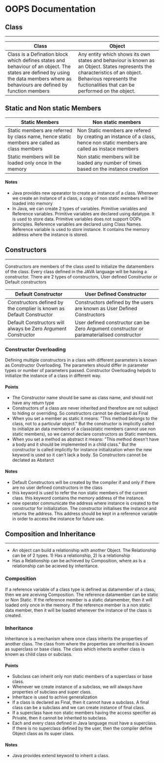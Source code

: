 # OOPS Documentation

## Class
-----------

| Class | Object |
|-------|--------|
|Class is a Defination block which defines states and behaviour of an object. The states are defined by using the data members where as behaviours are defined by function members | Any entity which shows its own states and behaviour is known as an Object. States represents the characteristics of an object. Behavious represents the fuctionalities that can be performed on the object.


## Static and Non static Members

| Static Members | Non static members|
|----------------|--------------------|
|Static members are referred by class name, hence static members are called as class members|Non Static members are refered by creating an instance of a class, hence non static members are called as instace members|
|Static members will be loaded only once in the memory| Non static members will be loaded any number of times based on the instance creation|


#### Notes
* Java provides new opearator to create an instance of a class. Whenever we create an instance of a class, a copy of non static members will be loaded into memory
* In Java, we can create 2 types of variables. Primitive variables and Reference variables. Primitive variables are declared using datatype. It is used to store data. Primitive variables does not support OOPs principles. Reference variables are declared using Class Names. Reference variable is used to store instance. It contains the memory address where the instance is stored.


## Constructors
-----------------
Constructors are members of the class used to initialize the datamembers of the class. Every class defined in the JAVA language will be having a constructor. There are 2 types of constructors, User defined Constructor or Default constructors

| Default Constructor | User Defined Constructor|
|---------------------|-------------------------|
| Constructors defined by the complier is known as Default Constructor| Constructors defined by the users are known as User Defined Constructors|
| Default Constructors will always be Zero Argument Constructor | User defined constructor can be Zero Argument constructor or paramaterialised constructor |


### Constructor Overloading
Defining multiple constructors in a class with different parameters is known as Constructor Overloading. The parameters should differ in parameter types or number of parameters passed. Constructor Overloading helpds to initialize the instance of a class in different way.               

#### Points
* The Constructor name should be same as class name, and should not have any return type
* Constructors of a class are never inherited and therefore are not subject to hiding or overriding. So constructors cannot be declared as Final
* When you set a member as static it means: "This method belongs to the class, not to a particular object." But the constructor is implicitly called to initialize an data members of a class(static members cannot use non static members), so we cannot declare constructors as Static members.
* When you set a method as abstract it means: "This method doesn't have a body and it should be implemented in a child class." But the constructor is called implicitly for instance initialization when the new keyword is used so it can't lack a body. So Constructors cannot be declated as Abstarct


#### Notes
* Default Constructors will be created by the compiler if and only if there are no user defined constructors in the class
* this keyword is used to refer the non static members of the current class. this keyword contains the memory address of the instance. 
* new operator communicate the address where instance is created to the constructor for initialization. The constructor initialises the instance and returns the address. This address should be kept in a reference variable in order to access the instance for future use.

## Composition and Inheritance
-------------------------------
* An object can build a relationship with another Object. The Relationship can be of 2 types. 1) Has a relationship, 2) Is a relationship
* Has a Relationship can be achieved by Composition, where as Is a relationship can be acieved by inheritance.

### Composition

If a reference variable of a class type is defined as datamember of a class, then we are aceiving Composition. The reference datamember can be static or Non Static. If the reference member is a static datamember, then it will loaded only once in the memory. If the reference member is a non static data member, then it will be loaded whenever the instance of the class is created.

### Inheritance

Inheritance is a mechanism where once class inherits the properties of another class. The class from where the properties are inherited is known as superclass or base class. The class which inherits another class is known as child class or subclass.

#### Points
* Subclass can inherit only non static members of a superclass or base class.
* Whenever we create instance of a subclass, we will always have properties of subclass and super class.
* Inheritace is used to achive generalization
* If a class is declared as Final, then it cannot have a subclass. A final class can be a subclass and we can create instance of final class.
* If a superclass have non static members having the access specifier as Private, then it cannot be inherited to subclass.
* Each and every class defined in Java language must have a superclass. If there is no superclass defined by the user, then the compiler define Object class as its super class. 


#### Notes
* Java provides extend keyword to inherit a class.








